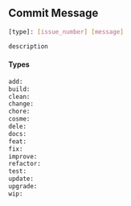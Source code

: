 


## Commit Message

```sh
[type]: [issue_number] [message]

description
```

#### Types

```txt
add:
build:
clean:
change:
chore:
cosme:
dele:
docs:
feat:
fix:
improve:
refactor:
test:
update:
upgrade:
wip:
```
